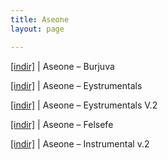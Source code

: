 ```yaml
---
title: Aseone
layout: page

---
```

<a href="https://cloud.mail.ru/public/0574d93b8b42/Aseone%20-%20Burjuva" target="_blank">[indir]</a> | Aseone &#8211; Burjuva

<a href="https://cloud.mail.ru/public/7bcf23fe2e3e/Aseone%20-%20Eystrumentals" target="_blank">[indir]</a> | Aseone &#8211; Eystrumentals

<a href="https://cloud.mail.ru/public/d1167b32ad44/Aseone%20-%20%C4%B0nstrumental%20Volume%202" target="_blank">[indir]</a> | Aseone &#8211; Eystrumentals V.2

<a href="https://cloud.mail.ru/public/61b642400c94/Aseone%20-%20Felsefe" target="_blank">[indir]</a> | Aseone &#8211; Felsefe

<a href="https://cloud.mail.ru/public/d1167b32ad44/Aseone%20-%20%C4%B0nstrumental%20Volume%202" target="_blank">[indir]</a> | Aseone &#8211; Instrumental v.2